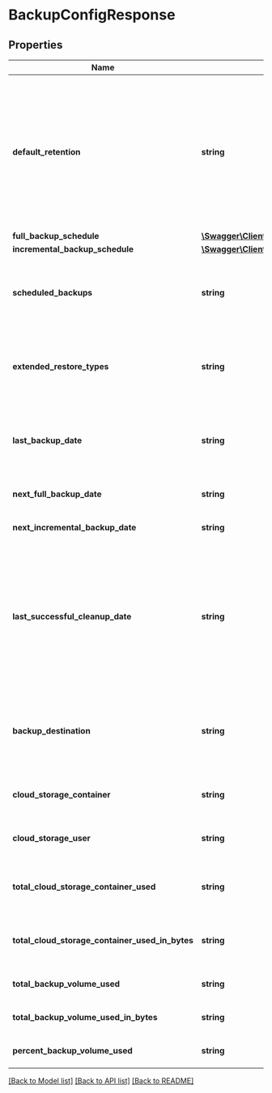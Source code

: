 # BackupConfigResponse

## Properties
Name | Type | Description | Notes
------------ | ------------- | ------------- | -------------
**default_retention** | **string** | Number of days incremental backups and full on-demand backups are retained. If set to &lt;code&gt;null&lt;/code&gt;, backups are retained indefinitely or until you manually delete them.&lt;p&gt;Full scheduled backups are retained until their last related incremental backup is no longer available, if any. | [optional] 
**full_backup_schedule** | [**\Swagger\Client\Model\BackupSchedule**](BackupSchedule.md) |  | [optional] 
**incremental_backup_schedule** | [**\Swagger\Client\Model\BackupSchedule**](BackupSchedule.md) |  | [optional] 
**scheduled_backups** | **string** | Type of scheduled backups. Only value is &lt;code&gt;ALL&lt;/code&gt;. This means both full and incremental scheduled backups are enabled. | [optional] 
**extended_restore_types** | **string** | Only value is &lt;code&gt;pit&lt;/code&gt;. This means that point-in-time restoration is also supported, in addition to restoration by using a backup ID. | [optional] 
**last_backup_date** | **string** | Date and time that the last backup completed.&lt;p&gt;&lt;b&gt;Note:&lt;/b&gt; If there have been no backups, this attribute is omitted. | [optional] 
**next_full_backup_date** | **string** | Scheduled date and time for next full backup. | [optional] 
**next_incremental_backup_date** | **string** | Scheduled date and time for next incremental backup. | [optional] 
**last_successful_cleanup_date** | **string** | Date and time that the last successful cleanup job completed. The cleanup job is run after the scheduled backup for the day is completed. The cleanup job purges old records, deletes expired backups. If there have been no cleanups, this attribute is omitted. | [optional] 
**backup_destination** | **string** | Location of the backups; either &lt;code&gt;BOTH&lt;/code&gt; (which means Disk and Oracle Storage Cloud Service Container) or &lt;code&gt;NONE&lt;/code&gt;. | [optional] 
**cloud_storage_container** | **string** | Name of the Oracle Storage Cloud Service container that is used to store backups. | [optional] 
**cloud_storage_user** | **string** | User name to access the specified Oracle Storage Cloud Service container. | [optional] 
**total_cloud_storage_container_used** | **string** | Total amount, in MBs, of the Storage Cloud Service container space that is currently in use. | [optional] 
**total_cloud_storage_container_used_in_bytes** | **string** | Total amount, in Bytes, of the Storage Cloud Service container space that is currently in use. | [optional] 
**total_backup_volume_used** | **string** | Total amount, in MBs, of the backup volume that is currently in use. | [optional] 
**total_backup_volume_used_in_bytes** | **string** | Total amount, in Bytes, of the backup volume that is currently in use. | [optional] 
**percent_backup_volume_used** | **string** | Total percent of the backup volume that is currently in use. | [optional] 

[[Back to Model list]](../README.md#documentation-for-models) [[Back to API list]](../README.md#documentation-for-api-endpoints) [[Back to README]](../README.md)


